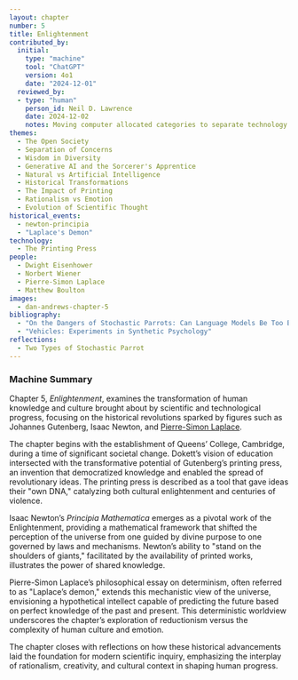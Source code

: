 ```yaml
---
layout: chapter
number: 5
title: Enlightenment
contributed_by:
  initial:
    type: "machine"
    tool: "ChatGPT"
    version: 4o1
    date: "2024-12-01"
  reviewed_by:
  - type: "human"
    person_id: Neil D. Lawrence
    date: 2024-12-02
    notes: Moving computer allocated categories to separate technology and media and to merge reflections.
themes:
  - The Open Society
  - Separation of Concerns
  - Wisdom in Diversity
  - Generative AI and the Sorcerer's Apprentice
  - Natural vs Artificial Intelligence
  - Historical Transformations
  - The Impact of Printing
  - Rationalism vs Emotion
  - Evolution of Scientific Thought
historical_events:
  - newton-principia
  - "Laplace's Demon"
technology:
  - The Printing Press
people:
  - Dwight Eisenhower
  - Norbert Wiener
  - Pierre-Simon Laplace
  - Matthew Boulton
images:
  - dan-andrews-chapter-5
bibliography:
  - "On the Dangers of Stochastic Parrots: Can Language Models Be Too Big?"
  - "Vehicles: Experiments in Synthetic Psychology"
reflections:
  - Two Types of Stochastic Parrot
---
```


<div class="machine-commentary" markdown="1">

### Machine Summary

Chapter 5, *Enlightenment*, examines the transformation of human knowledge and culture brought about by scientific and technological progress, focusing on the historical revolutions sparked by figures such as Johannes Gutenberg, Isaac Newton, and [Pierre-Simon Laplace](/people/pierre-simon-laplace/).

The chapter begins with the establishment of Queens’ College, Cambridge, during a time of significant societal change. Dokett’s vision of education intersected with the transformative potential of Gutenberg’s printing press, an invention that democratized knowledge and enabled the spread of revolutionary ideas. The printing press is described as a tool that gave ideas their "own DNA," catalyzing both cultural enlightenment and centuries of violence.

Isaac Newton’s *Principia Mathematica* emerges as a pivotal work of the Enlightenment, providing a mathematical framework that shifted the perception of the universe from one guided by divine purpose to one governed by laws and mechanisms. Newton’s ability to "stand on the shoulders of giants," facilitated by the availability of printed works, illustrates the power of shared knowledge.

Pierre-Simon Laplace’s philosophical essay on determinism, often referred to as "Laplace’s demon," extends this mechanistic view of the universe, envisioning a hypothetical intellect capable of predicting the future based on perfect knowledge of the past and present. This deterministic worldview underscores the chapter’s exploration of reductionism versus the complexity of human culture and emotion.

The chapter closes with reflections on how these historical advancements laid the foundation for modern scientific inquiry, emphasizing the interplay of rationalism, creativity, and cultural context in shaping human progress.

</div>
